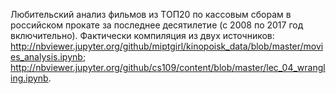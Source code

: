 Любительский анализ фильмов из ТОП20 по кассовым сборам в российском прокате за последнее десятилетие (с 2008 по 2017 год включительно).
Фактически компиляция из двух источников: 
http://nbviewer.jupyter.org/github/miptgirl/kinopoisk_data/blob/master/movies_analysis.ipynb;
http://nbviewer.jupyter.org/github/cs109/content/blob/master/lec_04_wrangling.ipynb.
